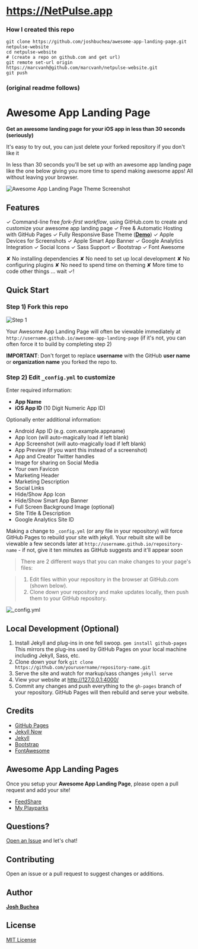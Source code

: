 # https://NetPulse.app

### How I created this repo
```
git clone https://github.com/joshbuchea/awesome-app-landing-page.git netpulse-website
cd netpulse-website
# (create a repo on github.com and get url)
git remote set-url origin https://marcvanh@github.com/marcvanh/netpulse-website.git
git push
```

### (original readme follows)

# Awesome App Landing Page

**Get an awesome landing page for your iOS app in less than 30 seconds (seriously)**

It's easy to try out, you can just delete your forked repository if you don't like it

In less than 30 seconds you'll be set up with an awesome app landing page like the one below giving you more time to spend making awesome apps! All without leaving your browser.

![Awesome App Landing Page Theme Screenshot](/images/awesome-app-landing-page-screenshot.png "Awesome App Landing Page Theme Screenshot")

## Features

✓ Command-line free _fork-first workflow_, using GitHub.com to create and customize your awesome app landing page
✓ Free & Automatic Hosting with GitHub Pages
✓ Fully Responsive Base Theme (**<a href="http://joshbuchea.github.io/awesome-app-landing-page">Demo</a>**)
✓ Apple Devices for Screenshots
✓ Apple Smart App Banner
✓ Google Analytics Integration
✓ Social Icons
✓ Sass Support
✓ Bootstrap
✓ Font Awesome

✘ No installing dependencies
✘ No need to set up local development
✘ No configuring plugins
✘ No need to spend time on theming
✘ More time to code other things ... wait ✓!

## Quick Start

### Step 1) Fork this repo

![Step 1](/images/fork.png "Step 1")

Your Awesome App Landing Page will often be viewable immediately at `http://username.github.io/awesome-app-landing-page` (if it's not, you can often force it to build by completing step 2)

**IMPORTANT**: Don't forget to replace **username** with the GitHub **user name** or **organization name** you forked the repo to.

### Step 2) Edit `_config.yml` to customize

Enter required information:
- **App Name**
- **iOS App ID** (10 Digit Numeric App ID)

Optionally enter additional information:
- Android App ID (e.g. com.example.appname)
- App Icon (will auto-magically load if left blank)
- App Screenshot (will auto-magically load if left blank)
- App Preview (if you want this instead of a screenshot)
- App and Creator Twitter handles
- Image for sharing on Social Media
- Your own Favicon
- Marketing Header
- Marketing Description
- Social Links
- Hide/Show App Icon
- Hide/Show Smart App Banner
- Full Screen Background Image (optional)
- Site Title & Description
- Google Analytics Site ID

Making a change to `_config.yml` (or any file in your repository) will force GitHub Pages to rebuild your site with jekyll. Your rebuilt site will be viewable a few seconds later at `http://username.github.io/repository-name` - if not, give it ten minutes as GitHub suggests and it'll appear soon

> There are 2 different ways that you can make changes to your page's files:

> 1. Edit files within your repository in the browser at GitHub.com (shown below).
> 2. Clone down your repository and make updates locally, then push them to your GitHub repository.

![_config.yml](/images/config.png "_config.yml")

## Local Development (Optional)

1. Install Jekyll and plug-ins in one fell swoop. `gem install github-pages` This mirrors the plug-ins used by GitHub Pages on your local machine including Jekyll, Sass, etc.
2. Clone down your fork `git clone https://github.com/yourusername/repository-name.git`
3. Serve the site and watch for markup/sass changes `jekyll serve`
4. View your website at http://127.0.0.1:4000/
5. Commit any changes and push everything to the `gh-pages` branch of your repository. GitHub Pages will then rebuild and serve your website.

## Credits

- [GitHub Pages](https://pages.github.com/)
- [Jekyll Now](https://github.com/barryclark/jekyll-now)
- [Jekyll](https://github.com/jekyll/jekyll)
- [Bootstrap](https://github.com/mdo/bootstrap)
- [FontAwesome](https://fortawesome.github.io/Font-Awesome/)

## Awesome App Landing Pages

Once you setup your **Awesome App Landing Page**, please open a pull request and add your site!

- [FeedShare](http://feedshare.org/ "Find & Share Free Food")
- [My Playparks](https://myplayparks.com/ "Browse near by playgrounds")

## Questions?

[Open an Issue](https://github.com/joshbuchea/awesome-app-landing-page/issues/new) and let's chat!

## Contributing

Open an issue or a pull request to suggest changes or additions.

## Author

**[Josh Buchea](http://joshbuchea.com/)**

## License

[MIT License](LICENSE)
